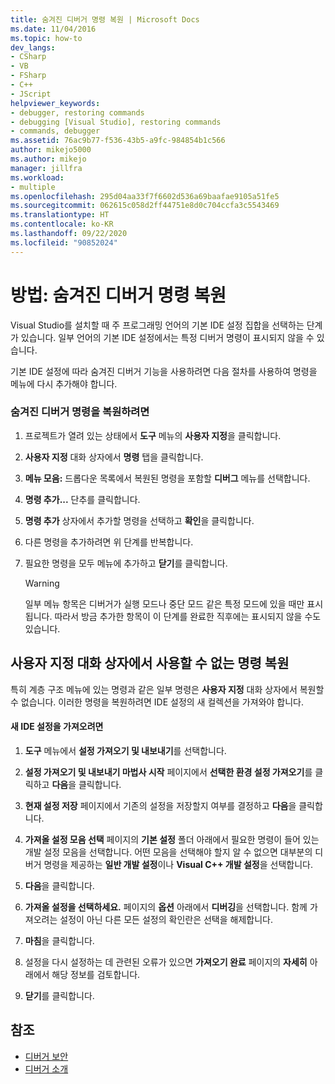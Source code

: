 ```yaml
---
title: 숨겨진 디버거 명령 복원 | Microsoft Docs
ms.date: 11/04/2016
ms.topic: how-to
dev_langs:
- CSharp
- VB
- FSharp
- C++
- JScript
helpviewer_keywords:
- debugger, restoring commands
- debugging [Visual Studio], restoring commands
- commands, debugger
ms.assetid: 76ac9b77-f536-43b5-a9fc-984854b1c566
author: mikejo5000
ms.author: mikejo
manager: jillfra
ms.workload:
- multiple
ms.openlocfilehash: 295d04aa33f7f6602d536a69baafae9105a51fe5
ms.sourcegitcommit: 062615c058d2ff44751e8d0c704ccfa3c5543469
ms.translationtype: HT
ms.contentlocale: ko-KR
ms.lasthandoff: 09/22/2020
ms.locfileid: "90852024"
---
```

# <a name="how-to-restore-hidden-debugger-commands"></a>방법: 숨겨진 디버거 명령 복원
Visual Studio를 설치할 때 주 프로그래밍 언어의 기본 IDE 설정 집합을 선택하는 단계가 있습니다. 일부 언어의 기본 IDE 설정에서는 특정 디버거 명령이 표시되지 않을 수 있습니다.

 기본 IDE 설정에 따라 숨겨진 디버거 기능을 사용하려면 다음 절차를 사용하여 명령을 메뉴에 다시 추가해야 합니다.

### <a name="to-restore-hidden-debugger-commands"></a>숨겨진 디버거 명령을 복원하려면

1. 프로젝트가 열려 있는 상태에서 **도구** 메뉴의 **사용자 지정**을 클릭합니다.

2. **사용자 지정** 대화 상자에서 **명령** 탭을 클릭합니다.

3. **메뉴 모음:** 드롭다운 목록에서 복원된 명령을 포함할 **디버그** 메뉴를 선택합니다.

4. **명령 추가...** 단추를 클릭합니다.

5. **명령 추가** 상자에서 추가할 명령을 선택하고 **확인**을 클릭합니다.

6. 다른 명령을 추가하려면 위 단계를 반복합니다.

7. 필요한 명령을 모두 메뉴에 추가하고 **닫기**를 클릭합니다.

    > [!WARNING]
    > 일부 메뉴 항목은 디버거가 실행 모드나 중단 모드 같은 특정 모드에 있을 때만 표시됩니다. 따라서 방금 추가한 항목이 이 단계를 완료한 직후에는 표시되지 않을 수도 있습니다.

## <a name="restoring-commands-not-available-from-the-customize-dialog-box"></a>사용자 지정 대화 상자에서 사용할 수 없는 명령 복원
 특히 계층 구조 메뉴에 있는 명령과 같은 일부 명령은 **사용자 지정** 대화 상자에서 복원할 수 없습니다. 이러한 명령을 복원하려면 IDE 설정의 새 컬렉션을 가져와야 합니다.

#### <a name="to-import-new-ide-settings"></a>새 IDE 설정을 가져오려면

1. **도구** 메뉴에서 **설정 가져오기 및 내보내기**를 선택합니다.

2. **설정 가져오기 및 내보내기 마법사 시작** 페이지에서 **선택한 환경 설정 가져오기**를 클릭하고 **다음**을 클릭합니다.

3. **현재 설정 저장** 페이지에서 기존의 설정을 저장할지 여부를 결정하고 **다음**을 클릭합니다.

4. **가져올 설정 모음 선택** 페이지의 **기본 설정** 폴더 아래에서 필요한 명령이 들어 있는 개발 설정 모음을 선택합니다. 어떤 모음을 선택해야 할지 알 수 없으면 대부분의 디버거 명령을 제공하는 **일반 개발 설정**이나 **Visual C++ 개발 설정**을 선택합니다.

5. **다음**을 클릭합니다.

6. **가져올 설정을 선택하세요.** 페이지의 **옵션** 아래에서 **디버깅**을 선택합니다. 함께 가져오려는 설정이 아닌 다른 모든 설정의 확인란은 선택을 해제합니다.

7. **마침**을 클릭합니다.

8. 설정을 다시 설정하는 데 관련된 오류가 있으면 **가져오기 완료** 페이지의 **자세히** 아래에서 해당 정보를 검토합니다.

9. **닫기**를 클릭합니다.

## <a name="see-also"></a>참조
- [디버거 보안](../debugger/debugger-security.md)
- [디버거 소개](../debugger/debugger-feature-tour.md)